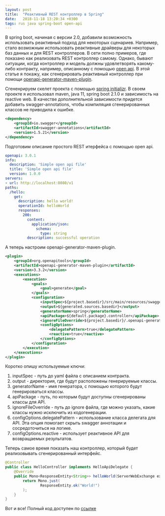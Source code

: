 ```yaml
---
layout: post
title:  "Реактивный REST контроллер в Spring"
date:   2018-11-18 13:20:34 +0300
tags: rus java spring-boot open-api
---
```

В spring boot, начиная с версии 2.0, добавили возможность использовать реактивный подход для некоторых сценариев. Например, стало возможным использовать реактивные драйверы для некоторых баз данных и для REST контроллеров. В сети полно примеров, где показано как реализовать REST контроллер самому. Однако, бывают ситуации, когда контроллер и модель должны удовлетворять какому-либо контракту, например, описанному с помощью [open api](https://github.com/OAI/OpenAPI-Specification). В этой статье я покажу, как сгенерировать реактивный контроллер при помощи [openapi-generator-maven-plugin](https://github.com/OpenAPITools/openapi-generator/tree/master/modules/openapi-generator-maven-plugin).

Сгененрируем скелет проекта с помощью [spring initializr](https://start.spring.io/). В своем проекте я использовал maven, java 11, spring boot 2.1.0 и зависимость на reactive web. В качестве дополнительной зависимости придется добавить swagger-annotations, чтобы компиляция сгенерированных классов не приводила к ошибке.
``` xml
<dependency>
    <groupId>io.swagger</groupId>
    <artifactId>swagger-annotations</artifactId>
    <version>1.5.21</version>
</dependency>
```

Подготовим описание простого REST итерфейса с помощью open api.
``` yaml
openapi: 3.0.1
info:
  description: 'Simple open api file'
  title: 'Simple open api file'
  version: 1.0.0
servers:
- url: http://localhost:8080/v1
paths:
  /hello:
    get:
      description: hello world!
      operationId: helloWorld
      responses:
        200:
          content:
            application/json:
              schema:
                type: string
          description: successful operation
``` 

А теперь настроим openapi-generator-maven-plugin.
``` xml
<plugin>
	<groupId>org.openapitools</groupId>
	<artifactId>openapi-generator-maven-plugin</artifactId>
	<version>3.3.2</version>
	<executions>
		<execution>
			<goals>
				<goal>generate</goal>
			</goals>
			<configuration>
				<inputSpec>${project.basedir}/src/main/resources/swagger/simple-open-api.yaml</inputSpec>
				<output>${generated.sources.basedir}</output>
				<generatorName>spring</generatorName>
				<apiPackage>${default.package}.controller</apiPackage>
				<ignoreFileOverride>${project.basedir}/.openapi-generator-ignore</ignoreFileOverride>
				<configOptions>
					<delegatePattern>true</delegatePattern>
					<reactive>true</reactive>
				</configOptions>
			</configuration>
		</execution>
	</executions>
</plugin>
```

Коротко опишу используемые ключи:
1. inputSpec - путь до yaml файла с описанием контракта.
2. output - директория, где будут расположены генерируемые классы.
3. generatorName - имя генератора, с помощью которого будут генерироваться классы.
4. apiPackage - путь, по которым будут доступны сгенерированы классы для API.
5. ignoreFileOverride - путь до ignore файла, где можно указать, какие классы нужно исключить из кодогенерации.
6. configOptions.delegatePattern - использование класса делегата для API. Эта опция помогает скрыть swagger аннотации и сосредоточиться на логике.
7. configOptions.reactive - использует реактивное API для возвращаемых результатов.

Теперь самое время показать наш контроллер, который будет реализовывать сгенерированный интерфейс.
``` java
@Controller
public class HelloController implements HelloApiDelegate {
	@Override
	public Mono<ResponseEntity<String>> helloWorld(ServerWebExchange exchange) {
		return Mono.just(
				ResponseEntity.ok("World!")
		);
	}
}
```

Вот и все! Полный код доступен по [ссылке](https://github.com/burnout171/spring-reactive-controller)
